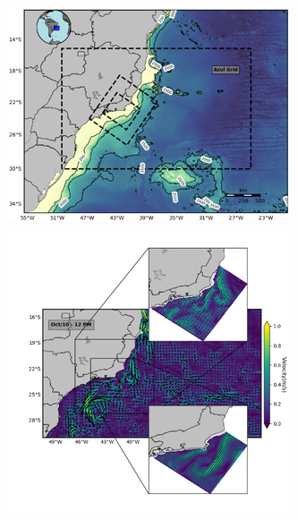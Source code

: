 <p align="center">
  <img src="https://github.com/fernandotcbarreto/stuff/blob/main/operational.png">
</p>

<p align="center">
  <img src="https://github.com/fernandotcbarreto/stuff/blob/main/oper.gif">
</p>

